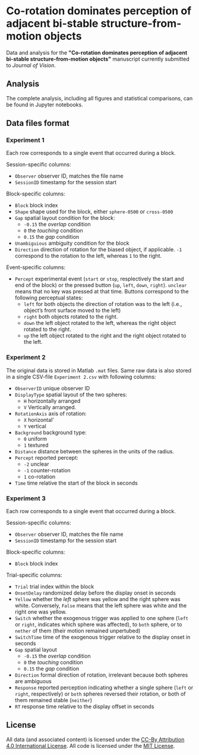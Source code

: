 # Co-rotation dominates perception of adjacent bi-stable structure-from-motion objects

Data and analysis for the __"Co-rotation dominates perception of adjacent bi-stable structure-from-motion objects"__ manuscript currently submitted to _Journal of Vision_.

## Analysis
The complete analysis, including all figures and statistical comparisons, can be found in Jupyter notebooks.

## Data files format

### Experiment 1
Each row corresponds to a single event that occurred during a block.

Session-specific columns:
* `Observer` observer ID, matches the file name
* `SessionID` timestamp for the session start

Block-specific columns:
* `Block` block index
* `Shape` shape used for the block, either `sphere-0500` or `cross-0500`
* `Gap` spatial layout condition for the block:
    * `-0.15`  the _overlap_ condition
    * `0` the _touching_ condition
    * `0.15` the _gap_ condition
* `Unambiguious` ambiguity condition for the block
* `Direction` direction of rotation for the biased object, if applicable. `-1` correspond to the rotation to the left, whereas `1` to the right.

Event-specific columns:
* `Percept` experimental event (`start` or `stop`, resplectively the start and end of the block) or the pressed button (`up`, `left`, `down`, `right`). `unclear` means that no key was pressed at that time. Buttons correspond to the following perceptual states:
    * `left` for both objects the direction of rotation was to the left (i.e., object’s front surface moved to the left)
    * `right` both objects rotated to the right. 
    * `down` the left object rotated to the left, whereas the right object rotated to the right.
    * `up` the left object rotated to the right and the right object rotated to the left.

### Experiment 2    

The original data is stored in Matlab `.mat` files. Same raw data is also stored in a single CSV-file `Experiment 2.csv` with following columns:
* `ObserverID` unique observer ID
* `DisplayType` spatial layout of the two spheres: 
    * `H` horizontally arranged
    * `V` Vertically arranged.
* `RotationAxis` axis of rotation: 
    * `X` horizontal'
    * `Y` vertical
* `Background` background type:
    * `0` uniform
    * `1` textured
* `Distance` distance between the spheres in the units of the radius.
* `Percept` reported percept:
    * `-2` unclear
    * `-1` counter-rotation
    *  `1` co-rotation
* `Time` time relative the start of the block in seconds

### Experiment 3
Each row corresponds to a single event that occurred during a block.

Session-specific columns:
* `Observer` observer ID, matches the file name
* `SessionID` timestamp for the session start

Block-specific columns:
* `Block` block index

Trial-specific columns:
* `Trial` trial index within the block
* `OnsetDelay` randomized delay before the display onset in seconds
* `Yellow` whether the _left_ sphere was yellow and the right sphere was white. Conversely, `False` means that the left sphere was white and the right one was yellow. 
* `Switch` whether the exogenous trigger was applied to one sphere (`left` or `right`, indicates which sphere was affected), to `both` sphere, or to `nether` of them (their motion remained unpertubed) 
* `SwitchTime` time of the exogenous trigger relative to the display onset in seconds
* `Gap` spatial layout
    * `-0.15`  the _overlap_ condition
    * `0` the _touching_ condition
    * `0.15` the _gap_ condition
* `Direction` formal direction of rotation, irrelevant because both spheres are ambiguous 
* `Response` reported perception indicating whether a single sphere (`left` or `right`, respectively) or `both` spheres reversed their rotation, or both of them remained stable (`neither`) 
* `RT` response time relative to the display offset in seconds

## License
All data (and associated content) is licensed under the [CC-By Attribution 4.0 International License](https://creativecommons.org/licenses/by/4.0/). All code is licensed
under the [MIT License](http://www.opensource.org/licenses/mit-license.php).
